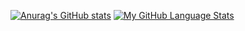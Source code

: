 <!--
**IgorAnohin/IgorAnohin** is a ✨ _special_ ✨ repository because its `README.md` (this file) appears on your GitHub profile.

Here are some ideas to get you started:

- 🔭 I’m currently working on ...
- 🌱 I’m currently learning ...
- 👯 I’m looking to collaborate on ...
- 🤔 I’m looking for help with ...
- 💬 Ask me about ...
- 📫 How to reach me: ...
- 😄 Pronouns: ...
- ⚡ Fun fact: ...

-->

[![Anurag's GitHub stats](https://github-readme-stats.vercel.app/api?username=IgorAnohin)](https://github.com/anuraghazra/github-readme-stats)
[![My GitHub Language Stats](https://github-readme-stats.vercel.app/api/top-langs/?username=IgorAnohin&langs_count=3)]()
